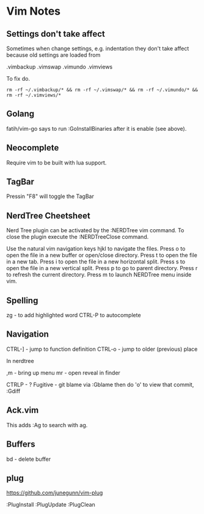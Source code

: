 Vim Notes
=========

## Settings don't take affect

Sometimes when change settings, e.g. indentation they don't take affect because
old settings are loaded from

.vimbackup
.vimswap
.vimundo
.vimviews

To fix do.

    rm -rf ~/.vimbackup/* && rm -rf ~/.vimswap/* && rm -rf ~/.vimundo/* && rm -rf ~/.vimviews/*

## Golang
fatih/vim-go says to run :GoInstallBinaries after it is enable (see above).

## Neocomplete
Require vim to be built with lua support.

## TagBar
Pressin "F8" will toggle the TagBar

## NerdTree Cheetsheet

Nerd Tree plugin can be activated by the :NERDTree vim command. To close the plugin execute the :NERDTreeClose command.

Use the natural vim navigation keys hjkl to navigate the files.
Press o to open the file in a new buffer or open/close directory.
Press t to open the file in a new tab.
Press i to open the file in a new horizontal split.
Press s to open the file in a new vertical split.
Press p to go to parent directory.
Press r to refresh the current directory.
Press m to launch NERDTree menu inside vim.

## Spelling

zg - to add highlighted word
CTRL-P to autocomplete

## Navigation

CTRL-] - jump to function definition
CTRL-o - jump to older (previous) place

In nerdtree

,m - bring up menu
mr - open reveal in finder

CTRLP - ?
Fugitive - git blame via :Gblame then do 'o' to view that commit, :Gdiff

## Ack.vim

This adds :Ag to search with ag.

## Buffers

bd - delete buffer

## plug

https://github.com/junegunn/vim-plug

:PlugInstall
:PlugUpdate
:PlugClean

